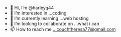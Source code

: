 - 👋 Hi, I’m @harleyq44
- 👀 I’m interested in ...coding
- 🌱 I’m currently learning ...web hosting
- 💞️ I’m looking to collaborate on ...what i can
- 📫 How to reach me ...couchtheresa77@gmail.com

<!---
harleyq44/harleyq44 is a ✨ special ✨ repository because its `README.md` (this file) appears on your GitHub profile.
You can click the Preview link to take a look at your changes.
--->

